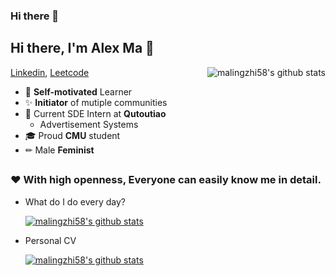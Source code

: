 ### Hi there 👋


## Hi there, I'm Alex Ma 👋

<a href="http://google.com">
 <img align="right" src="https://github-readme-stats.vercel.app/api?username=malingzhi58&show_icons=true&title_color=ff8f1c&icon_color=250E62&text_color=193549&bg_color=f2fcff" alt="malingzhi58's github stats" />
</a>

[Linkedin](https://www.linkedin.com/in/lingzhi-alex-ma/), [Leetcode](https://leetcode-cn.com/u/ma-ling-zhi/)
 - 📌 **Self-motivated** Learner
 - ✨ **Initiator** of mutiple communities
 - 👔 Current SDE Intern at **Qutoutiao**
   - Advertisement Systems
 - 🎓 Proud **CMU** student
 - ✏ Male **Feminist**
 
## 

### ❤ With high openness, Everyone can easily know me in detail.
 - What do I do every day? 

     [![malingzhi58's github stats](https://github-readme-stats.vercel.app/api/pin/?username=yiyangiliu&repo=RescueTime-Record&title_color=ff8f1c&icon_color=250E62&text_color=193549&bg_color=f2fcff)](https://github.com/yiyangiliu/RescueTime-Record)
     
 - Personal CV
 
     [![malingzhi58's github stats](https://github-readme-stats.vercel.app/api/pin/?username=yiyangiliu&repo=Resume&title_color=ff8f1c&icon_color=250E62&text_color=193549&bg_color=f2fcff)](https://github.com/yiyangiliu/Resume)


<!--
**malingzhi58/malingzhi58** is a ✨ _special_ ✨ repository because its `README.md` (this file) appears on your GitHub profile.

Here are some ideas to get you started:

- 🔭 I’m currently working on ...
- 🌱 I’m currently learning ...
- 👯 I’m looking to collaborate on ...
- 🤔 I’m looking for help with ...
- 💬 Ask me about ...
- 📫 How to reach me: ...
- 😄 Pronouns: ...
- ⚡ Fun fact: ...
-->
